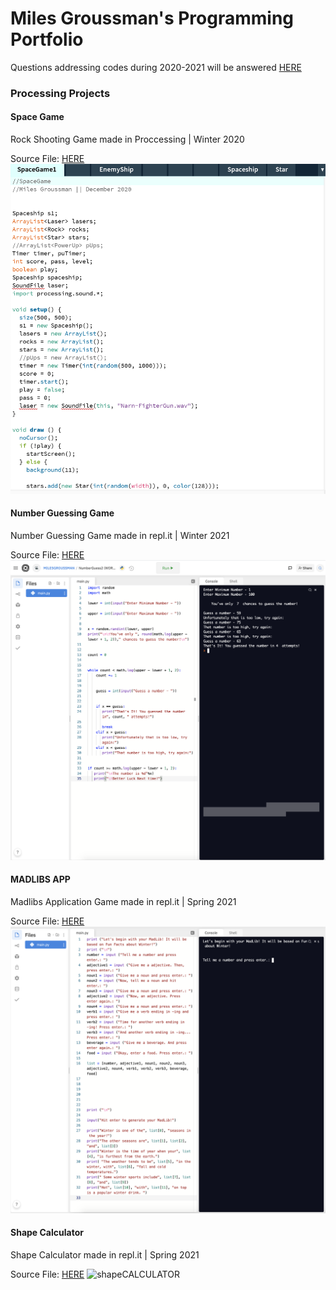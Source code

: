 # Miles Groussman's Programming Portfolio
Questions addressing codes during 2020-2021 will be answered [HERE](mailto:milegrou9598@granitesd.org)

###  Processing Projects 

#### Space Game
Rock Shooting Game made in Proccessing | Winter 2020 

Source File: [HERE](https://github.com/milesgroussman12/ProgrammingPortfolio/tree/gh-pages/src/SpaceGame1)
![SpaceGame](https://github.com/milesgroussman12/ProgrammingPortfolio/blob/gh-pages/images/SpaceGame%20image%20.png?raw=true)





#### Number Guessing Game 
Number Guessing Game made in repl.it | Winter 2021

Source File: [HERE](https://replit.com/join/sibnmwqq-milesgroussman)
![NumberGuess](https://github.com/milesgroussman12/ProgrammingPortfolio/blob/gh-pages/images/NumberGuessingGameScreenShot.png)





#### MADLIBS APP 
Madlibs Application Game made in repl.it | Spring 2021

Source File: [HERE](https://replit.com/join/uyrwidor-milesgroussman)
![MADLIBSapp](https://github.com/milesgroussman12/ProgrammingPortfolio/blob/gh-pages/images/MADLIBS(SS).png)

 



#### Shape Calculator 
Shape Calculator made in repl.it | Spring 2021 

Source File: [HERE](https://replit.com/join/gtgprejd-milesgroussman)
![shapeCALCULATOR]()
